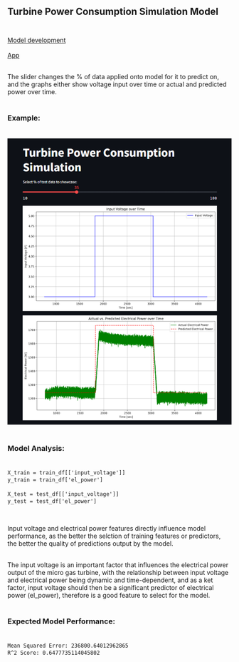## Turbine Power Consumption Simulation Model<br><br>
[Model development](https://github.com/JeffM-Code/PortfolioWork/tree/main/ML/GasTurbineConsumption)<br><br>
[App](https://turbinepowerconsumptionsimulationmodel.streamlit.app/)<br><br>

The slider changes the % of data applied onto model for it to predict on, and the graphs either show voltage input over time or actual and predicted power over time.<br><br>

### Example:<br><br>
<img src="example.png" alt="example" width="650"/><br><br>

### Model Analysis:<br><br>
```
X_train = train_df[['input_voltage']]
y_train = train_df['el_power']

X_test = test_df[['input_voltage']]
y_test = test_df['el_power']

```
<br>

Input voltage and electrical power features directly influence model performance, as the better the selction of training features or predictors, the better the quality of predictions output by the model.<br><br>

The input voltage is an important factor that influences the electrical power output of the micro gas turbine, with the relationship between input voltage and electrical power being dynamic and time-dependent, and as a ket factor, input voltage should then be a significant predictor of electrical power (el_power), therefore is a good feature to select for the model.<br><br>


### Expected Model Performance:<br><br>

```
Mean Squared Error: 236800.64012962865
R^2 Score: 0.6477735114045802

```